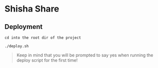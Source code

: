 # Shisha Share

## Deployment
```
cd into the root dir of the project
```
```
./deploy.sh
```
> Keep in mind that you will be prompted to say yes when running the deploy script for the first time!
